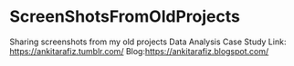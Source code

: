 # ScreenShotsFromOldProjects
Sharing screenshots from my old projects
Data Analysis Case Study Link: https://ankitarafiz.tumblr.com/
Blog:https://ankitarafiz.blogspot.com/

